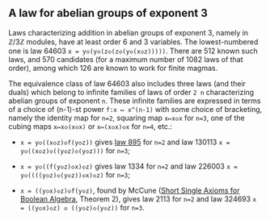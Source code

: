 ## A law for abelian groups of exponent 3

Laws characterizing addition in abelian groups of exponent 3, namely in ℤ/3ℤ modules, have at least order 6 and 3 variables.  The lowest-numbered one is law 64603 `x = y◇(y◇(z◇(z◇(y◇(x◇z)))))`.  There are 512 known such laws, and 570 candidates (for a maximum number of 1082 laws of that order), among which 126 are known to work for finite magmas.

The equivalence class of law 64603 also includes three laws (and their duals) which belong to infinite families of laws of order `2 n` characterizing abelian groups of exponent `n`.  These infinite families are expressed in terms of a choice of (n-1)-st power `f:x ↦ x^(n-1)` with some choice of bracketing, namely the identity map for `n=2`, squaring map `x↦x◇x` for `n=3`, one of the cubing maps `x↦x◇(x◇x)` or `x↦(x◇x)◇x` for `n=4`, etc.:

- `x = y◇((x◇z)◇f(y◇z))` gives [law 895](https://teorth.github.io/equational_theories/implications/?895) for `n=2` and law 130113 `x = y◇((x◇z)◇((y◇z)◇(y◇z)))` for `n=3`;

- `x = y◇((f(y◇z)◇x)◇z)` gives law 1334 for `n=2` and law 226003 `x = y◇((((y◇z)◇(y◇z))◇x)◇z)` for `n=3`;

- `x = ((y◇x)◇z)◇f(y◇z)`, found by McCune ([Short Single Axioms for Boolean Algebra](https://doi.org/10.1023/A:1020542009983), Theorem 2), gives law 2113 for `n=2` and law 324693 `x = ((y◇x)◇z) ◇ ((y◇z)◇(y◇z))` for `n=3`.

